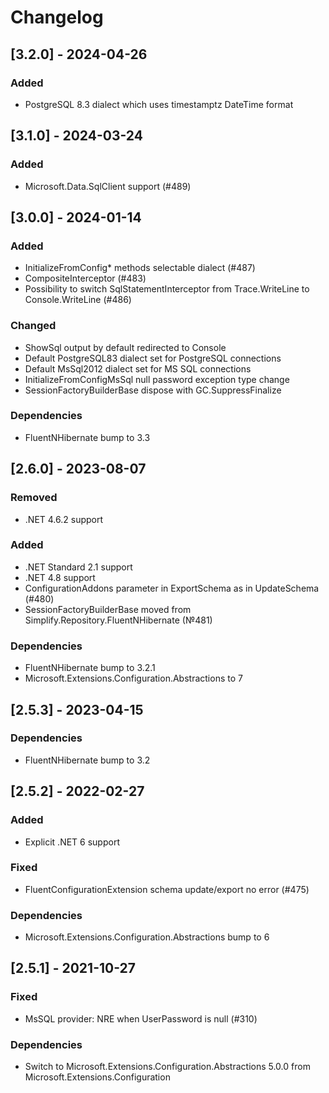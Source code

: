 # Changelog

## [3.2.0] - 2024-04-26

### Added

- PostgreSQL 8.3 dialect which uses timestamptz DateTime format

## [3.1.0] - 2024-03-24

### Added

- Microsoft.Data.SqlClient support (#489)

## [3.0.0] - 2024-01-14

### Added

- InitializeFromConfig* methods selectable dialect (#487)
- CompositeInterceptor (#483)
- Possibility to switch SqlStatementInterceptor from Trace.WriteLine to Console.WriteLine (#486)

### Changed

- ShowSql output by default redirected to Console
- Default PostgreSQL83 dialect set for PostgreSQL connections
- Default MsSql2012 dialect set for MS SQL connections
- InitializeFromConfigMsSql null password exception type change
- SessionFactoryBuilderBase dispose with GC.SuppressFinalize

### Dependencies

- FluentNHibernate bump to 3.3

## [2.6.0] - 2023-08-07

### Removed

- .NET 4.6.2 support

### Added

- .NET Standard 2.1 support
- .NET 4.8 support
- ConfigurationAddons parameter in ExportSchema as in UpdateSchema (#480)
- SessionFactoryBuilderBase moved from Simplify.Repository.FluentNHibernate (№481)

### Dependencies

- FluentNHibernate bump to 3.2.1
- Microsoft.Extensions.Configuration.Abstractions to 7

## [2.5.3] - 2023-04-15

### Dependencies

- FluentNHibernate bump to 3.2

## [2.5.2] - 2022-02-27

### Added

- Explicit .NET 6 support

### Fixed

- FluentConfigurationExtension schema update/export no error (#475)

### Dependencies

- Microsoft.Extensions.Configuration.Abstractions bump to 6

## [2.5.1] - 2021-10-27

### Fixed

- MsSQL provider: NRE when UserPassword is null (#310)

### Dependencies

- Switch to Microsoft.Extensions.Configuration.Abstractions 5.0.0 from Microsoft.Extensions.Configuration
